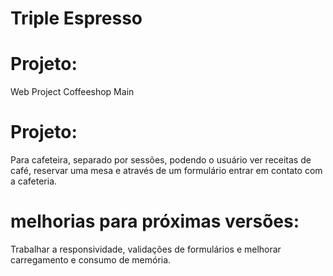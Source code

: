 # Triple Espresso

# Projeto:

Web Project Coffeeshop Main

# Projeto:

Para cafeteira, separado por sessões, podendo o usuário ver receitas de café, reservar uma mesa e através de um formulário entrar em contato com a cafeteria.

# melhorias para próximas versões:

Trabalhar a responsividade, validações de formulários e melhorar carregamento e consumo de memória.
